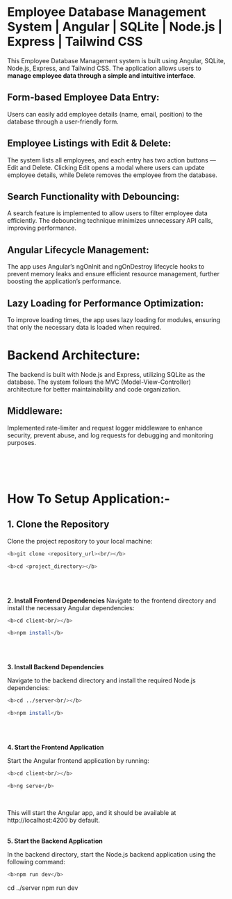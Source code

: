 # Employee Database Management System | Angular | SQLite | Node.js | Express | Tailwind CSS</b>

This Employee Database Management system is built using Angular, SQLite, Node.js, Express, and Tailwind CSS. The application allows users to <b>manage employee data through a simple and intuitive interface</b>.

## Form-based Employee Data Entry</b>: 
Users can easily add employee details (name, email, position) to the database through a user-friendly form.

## Employee Listings with Edit & Delete</b>: 
The system lists all employees, and each entry has two action buttons — Edit and Delete. Clicking Edit opens a modal where users can update employee details, while Delete removes the employee from the database.

## Search Functionality with Debouncing</b>: 
A search feature is implemented to allow users to filter employee data efficiently. The debouncing technique minimizes unnecessary API calls, improving performance.

## Angular Lifecycle Management</b>: 
The app uses Angular’s ngOnInit and ngOnDestroy lifecycle hooks to prevent memory leaks and ensure efficient resource management, further boosting the application’s performance.

## Lazy Loading for Performance Optimization</b>: 
To improve loading times, the app uses lazy loading for modules, ensuring that only the necessary data is loaded when required.



# Backend Architecture:</b> <br/>

The backend is built with Node.js and Express, utilizing SQLite as the database. The system follows the MVC (Model-View-Controller) architecture for better maintainability and code organization.

## Middleware: 
Implemented rate-limiter and request logger middleware to enhance security, prevent abuse, and log requests for debugging and monitoring purposes.



<br/>
<br/>
<br/>


# How To Setup Application:-</b>

## <b>1. Clone the Repository<br/></b>

Clone the project repository to your local machine:
<br/>

``` bash
<b>git clone <repository_url><br/></b>

<b>cd <project_directory></b>
```
<br/>
<br/>

<b>2. Install Frontend Dependencies</b>
Navigate to the frontend directory and install the necessary Angular dependencies:<br/>

``` bash
<b>cd client<br/></b>

<b>npm install</b>
```
<br/>
<br/>

<b>3. Install Backend Dependencies<br/></b>


Navigate to the backend directory and install the required Node.js dependencies:<br/>

``` bash
<b>cd ../server<br/></b>

<b>npm install</b>
```
<br/>
<br/>

<b>4. Start the Frontend Application<br/></b>

Start the Angular frontend application by running:<br/>

``` bash
<b>cd client<br/></b>

<b>ng serve</b>
```
<br/>


This will start the Angular app, and it should be available at http://localhost:4200 by default.
<br/>
<br/>

<b>5. Start the Backend Application<br/></b>

In the backend directory, start the Node.js backend application using the following command:<br/>

``` bash
<b>npm run dev</b>
```

cd ../server
npm run dev
